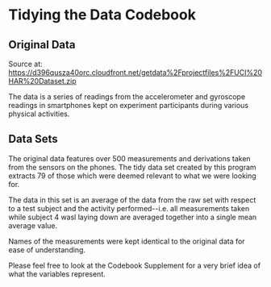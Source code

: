 # Tidying the Data Codebook
## Original Data
Source at: https://d396qusza40orc.cloudfront.net/getdata%2Fprojectfiles%2FUCI%20HAR%20Dataset.zip

The data is a series of readings from the accelerometer and gyroscope readings in smartphones kept on experiment participants during various physical activities.

## Data Sets

The original data features over 500 measurements and derivations taken from the sensors on the phones. The tidy data set created by this program extracts 79 of those which were deemed relevant to what we were looking for. 

The data in this set is an average of the data from the raw set with respect to a test subject and the activity performed--i.e. all measurements taken while subject 4 wasl laying down are averaged together into a single mean average value.

Names of the measurements were kept identical to the original data for ease of understanding.

Please feel free to look at the Codebook Supplement for a very brief idea of what the variables represent.
